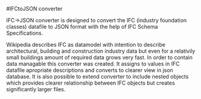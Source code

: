#IFCtoJSON converter

IFC->JSON converter is designed to convert the IFC (industry foundation classes) datafile to JSON format with the help of IFC Schema Specifications.

Wikipedia describes IFC as datamodel with intention to describe architectural, building and construction industry data but even for a relativily small buildings amount of required data grows very fast. In order to contain data managable this converter was created. It assigns to values in IFC datafile apropriate descriptions and converts to clearer view in json database. It is also possible to extend converter to include nested objects which provides clearer relationship between IFC objects but creates significantly larger files.
